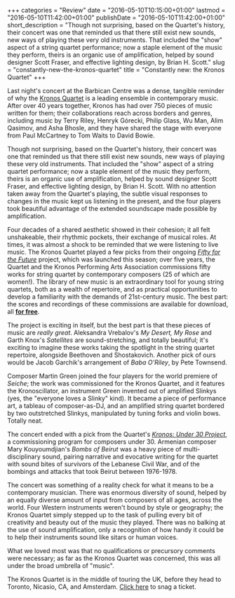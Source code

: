 +++
categories = "Review"
date = "2016-05-10T10:15:00+01:00"
lastmod = "2016-05-10T11:42:00+01:00"
publishDate = "2016-05-10T11:42:00+01:00"
short_description = "Though not surprising, based on the Quartet&#039;s history, their concert was one that reminded us that there still exist new sounds, new ways of playing these very old instruments. That included the &quot;show&quot; aspect of a string quartet performance; now a staple element of the music they perform, theirs is an organic use of amplification, helped by sound designer Scott Fraser, and effective lighting design, by Brian H. Scott."
slug = "constantly-new-the-kronos-quartet"
title = "Constantly new: the Kronos Quartet"
+++

Last night's concert at the Barbican Centre was a dense, tangible reminder of why the [Kronos Quartet](http://kronosquartet.org/home) is a leading ensemble in contemporary music. After over 40 years together, Kronos has had over 750 pieces of music written for them; their collaborations reach across borders and genres, including music by Terry Riley, Henryk Górecki, Philip Glass, Wu Man, Alim Qasimov, and Asha Bhosle, and they have shared the stage with everyone from Paul McCartney to Tom Waits to David Bowie.

Though not surprising, based on the Quartet's history, their concert was one that reminded us that there still exist new sounds, new ways of playing these very old instruments. That included the "show" aspect of a string quartet performance; now a staple element of the music they perform, theirs is an organic use of amplification, helped by sound designer Scott Fraser, and effective lighting design, by Brian H. Scott. With no attention taken away from the Quartet's playing, the subtle visual responses to changes in the music kept us listening in the present, and the four players took beautiful advantage of the extended soundscape made possible by amplification.

Four decades of a shared aesthetic showed in their cohesion; it all felt unshakeable, their rhythmic pockets, their exchange of musical roles. At times, it was almost a shock to be reminded that we were listening to live music. The Kronos Quartet played a few picks from their ongoing [*Fifty for the Future*](http://kronosquartet.org/fifty-for-the-future/about) project, which was launched this season; over five years, the Quartet and the Kronos Performing Arts Association commissions fifty works for string quartet by contemporary composers (25 of which are women!). The library of new music is an extraordinary tool for young string quartets, both as a wealth of repertoire, and as practical opportunities to develop a familiarity with the demands of 21st-century music. The best part: the scores and recordings of these commissions are available for download, all [**for free**](http://kronosquartet.org/fifty-for-the-future/about).

The project is exciting in itself, but the best part is that these pieces of music are *really great*. Aleksandra Vrebalov's *My Desert, My Rose* and Garth Knox's *Satellites* are sound-stretching, and totally beautiful; it's exciting to imagine these works taking the spotlight in the string quartet repertoire, alongside Beethoven and Shostakovich. Another pick of ours would be Jacob Garchik's arrangement of *Baba O'Riley*, by Pete Townsend.

Composer Martin Green joined the four players for the world premiere of *Seiche*; the work was commissioned for the Kronos Quartet, and it features the Kronoscillator, an instrument Green invented out of amplified Slinkys (yes, the "everyone loves a Slinky" kind). It became a piece of performance art, a tableau of composer-as-DJ, and an amplified string quartet bordered by two outstretched Slinkys, manipulated by tuning forks and violin bows. Totally neat.

The concert ended with a pick from the Quartet's [*Kronos: Under 30 Project*](http://kronosquartet.org/projects/detail/under_30), a commissioning program for composers under 30. Armenian composer Mary Kouyoumdjian's *Bombs of Beirut* was a heavy piece of multi-disciplinary sound, pairing narrative and evocative writing for the quartet with sound bites of survivors of the Lebanese Civil War, and of the bombings and attacks that took Beirut between 1976-1978.

The concert was something of a reality check for what it means to be a contemporary musician. There was enormous diversity of sound, helped by an equally diverse amount of input from composers of all ages, across the world. Four Western instruments weren't bound by style or geography; the Kronos Quartet simply stepped up to the task of pulling every bit of creativity and beauty out of the music they played. There was no balking at the use of sound amplification, only a recognition of how handy it could be to help their instruments sound like sitars or human voices. 

What we loved most was that no qualifications or precursory comments were necessary; as far as the Kronos Quartet was concerned, this was all under the broad umbrella of "music".

The Kronos Quartet is in the middle of touring the UK, before they head to Toronto, Nicasio, CA, and Amsterdam. [Click here](http://kronosquartet.org/concerts) to snag a ticket.
